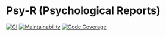 # Psy-R (Psychological Reports)

<div>

[![CI](https://github.com/gustavohnsv/psy-R/actions/workflows/release.yml/badge.svg)](https://github.com/gustavohnsv/psy-R/actions/workflows/release.yml)
[![Maintainability](https://qlty.sh/gh/gustavohnsv/projects/psy-R/maintainability.svg)](https://qlty.sh/gh/gustavohnsv/projects/psy-R)
[![Code Coverage](https://qlty.sh/gh/gustavohnsv/projects/psy-R/coverage.svg)](https://qlty.sh/gh/gustavohnsv/projects/psy-R)

</div>